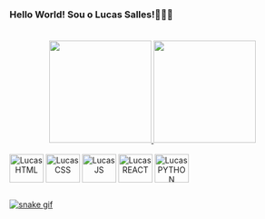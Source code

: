 ### Hello World! Sou o Lucas Salles!👋👨‍💻 <br><br>

<!--
**sallez-12/sallez-12** is a ✨ _special_ ✨ repository because its `README.md` (this file) appears on your GitHub profile.

Here are some ideas to get you started:

- 🔭 I’m currently working on ...
- 🌱 I’m currently learning ...
- 👯 I’m looking to collaborate on ...
- 🤔 I’m looking for help with ...
- 💬 Ask me about ...
- 📫 How to reach me: ...
- 😄 Pronouns: ...
- ⚡ Fun fact: ...
-->

<div align="center">
  <a href="https://github.com/sallez-12">
  <img height="180em" src="https://github-readme-stats.vercel.app/api?username=sallez-12&show_icons=true&theme=tokyonight&include_all_commits=true&count_private=true"/>
  <img height="180em" src="https://github-readme-stats.vercel.app/api/top-langs/?username=sallez-12&layout=compact&langs_count=7&theme=tokyonight"/>
</div>
  
<div align="center" style ="display: inline-block"> <br>
  <img align="center" alt="LucasHTML" height="50" width="60" src="https://cdn.jsdelivr.net/gh/devicons/devicon/icons/html5/html5-plain-wordmark.svg">
  <img align="center" alt="LucasCSS" height="50" width="60" src="https://cdn.jsdelivr.net/gh/devicons/devicon/icons/css3/css3-plain-wordmark.svg"> 
  <img align="center" alt="LucasJS" height="50" width="60" src="https://cdn.jsdelivr.net/gh/devicons/devicon/icons/javascript/javascript-plain.svg">
  <img align="center" alt="LucasREACT" height="50" width="60" src="https://cdn.jsdelivr.net/gh/devicons/devicon/icons/react/react-original-wordmark.svg">
  <img align="center" alt="LucasPYTHON" height="50" width="60" src="https://cdn.jsdelivr.net/gh/devicons/devicon/icons/python/python-plain-wordmark.svg">
</div> <br>

##
  
![snake gif](https://github.com/sallez-12/sallez-12/blob/output/github-contribution-grid-snake.svg)
